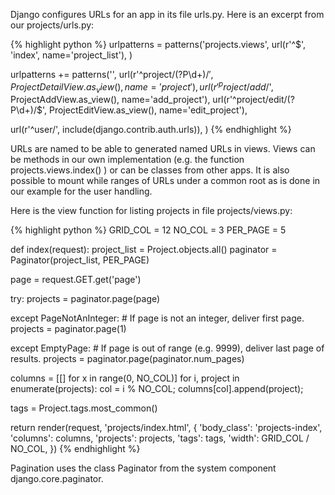 Django configures URLs for an app in its file urls.py. Here is an excerpt from our projects/urls.py:

{% highlight python %}
urlpatterns = patterns('projects.views',
  url(r'^$', 'index', name='project_list'),
)

urlpatterns += patterns('',
  url(r'^project/(?P<pk>\d+)/$', ProjectDetailView.as_view(), name='project'),
  url(r'^project/add/$', ProjectAddView.as_view(), name='add_project'),
  url(r'^project/edit/(?P<pk>\d+)/$', ProjectEditView.as_view(), name='edit_project'),

  url(r'^user/', include(django.contrib.auth.urls)),
)
{% endhighlight %}

URLs are named to be able to generated named URLs in views. Views can be methods in our own implementation (e.g. the function projects.views.index() ) or can be classes from other apps. It is also possible to mount while ranges of URLs under a common root as is done in our example for the user handling.

Here is the view function for listing projects in file projects/views.py:

{% highlight python %}
GRID_COL = 12
NO_COL = 3
PER_PAGE = 5

def index(request):
  project_list = Project.objects.all()
  paginator = Paginator(project_list, PER_PAGE)

  page = request.GET.get('page')

  try:
    projects = paginator.page(page)

  except PageNotAnInteger:
    # If page is not an integer, deliver first page.
    projects = paginator.page(1)

  except EmptyPage:
    # If page is out of range (e.g. 9999), deliver last page of results.
    projects = paginator.page(paginator.num_pages)

  columns = [[] for x in range(0, NO_COL)]
  for i, project in enumerate(projects):
    col = i % NO_COL;
    columns[col].append(project);

  tags = Project.tags.most_common()

  return render(request, 'projects/index.html', {
    'body_class': 'projects-index',
    'columns': columns,
    'projects': projects,
    'tags': tags,
    'width': GRID_COL / NO_COL,
  })
{% endhighlight %}

Pagination uses the class Paginator from the system component django.core.paginator.
